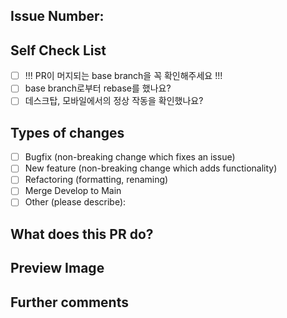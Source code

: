 ## Issue Number:

## Self Check List

- [ ] !!! PR이 머지되는 base branch을 꼭 확인해주세요 !!!
- [ ] base branch로부터 rebase를 했나요?
- [ ] 데스크탑, 모바일에서의 정상 작동을 확인했나요?

## Types of changes

- [ ] Bugfix (non-breaking change which fixes an issue)
- [ ] New feature (non-breaking change which adds functionality)
- [ ] Refactoring (formatting, renaming)
- [ ] Merge Develop to Main
- [ ] Other (please describe):

## What does this PR do?

## Preview Image

## Further comments
